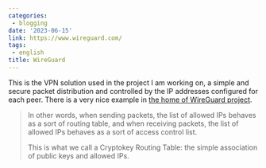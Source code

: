 ```yaml
---
categories:
 - blogging
date: '2023-06-15'
link: https://www.wireguard.com/
tags:
 - english
title: WireGuard
---
```


This is the VPN solution used in the project I am working on, a simple and secure packet distribution and controlled by the IP addresses configured for each peer. There is a very nice example in [the home of WireGuard project](https://www.wireguard.com/).

>
> In other words, when sending packets, the list of allowed IPs behaves as a sort of routing table, and when receiving packets, the list of allowed IPs behaves as a sort of access control list.
>
> This is what we call a Cryptokey Routing Table: the simple association of public keys and allowed IPs.
>


